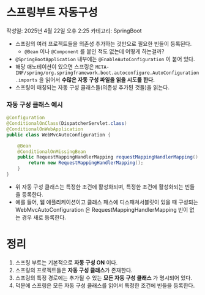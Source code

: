 # 스프링부트 자동구성

작성일: 2025년 4월 22일 오후 2:25
카테고리: SpringBoot

- 스프링의 여러 프로젝트들을 의존성 추가하는 것만으로 필요한 빈들이 등록된다.
    - `@Bean` 이나 `@Component` 를 붙인 적도 없는데 어떻게 하는걸까?
- `@SpringBootApplication` 내부에는 `@EnableAutoConfiguration` 이 붙어 있다.
- 해당 애노테이션이 있으면 스프링은 `META-INF/spring/org.springframework.boot.autoconfigure.AutoConfiguration.imports` 을 읽어서 **수많은 자동 구성 파일을 읽을 시도를 한다.**
- 스프링이 매칭되는 자동 구성 클래스들(의존성 추가된 것들)을 읽는다.

### 자동 구성 클래스 예시

```java
@Configuration
@ConditionalOnClass(DispatcherServlet.class)
@ConditionalOnWebApplication
public class WebMvcAutoConfiguration {

    @Bean
    @ConditionalOnMissingBean
    public RequestMappingHandlerMapping requestMappingHandlerMapping() {
        return new RequestMappingHandlerMapping();
    }
}
```

- 위 자동 구성 클래스는 특정한 조건에 활성화되며, 특정한 조건에 활성화되는 빈들을 등록한다.
- 예를 들어, 웹 애플리케이션이고 클래스 패스에 디스패쳐서블릿이 있을 때 구성되는 WebMvcAutoConfiguration 은 RequestMappingHandlerMapping 빈이 없는 경우 새로 등록한다.

# 정리

1. 스프링 부트는 기본적으로 **자동 구성 ON** 이다.
2. 스프링의 프로젝트들은 **자동 구성 클래스**가 존재한다.
3. 스프링의 특정 경로에는 추가될 수 있는 **모든 자동 구성 클래스** 가 명시되어 있다.
4. 덕분에 스프링은 모든 자동 구성 클래스를 읽어서 특정한 조건에 빈들을 등록한다.